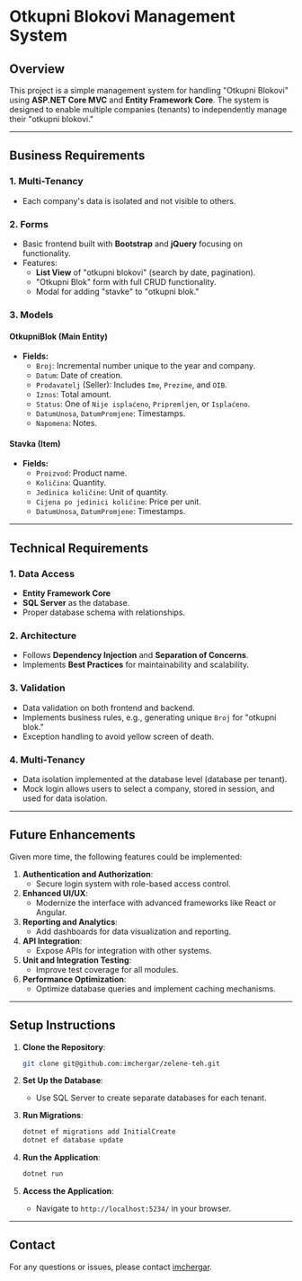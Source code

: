 # Otkupni Blokovi Management System

## Overview
This project is a simple management system for handling "Otkupni Blokovi" using **ASP.NET Core MVC** and **Entity Framework Core**. The system is designed to enable multiple companies (tenants) to independently manage their "otkupni blokovi."

---

## Business Requirements

### 1. Multi-Tenancy
- Each company's data is isolated and not visible to others.

### 2. Forms
- Basic frontend built with **Bootstrap** and **jQuery** focusing on functionality.
- Features:
    - **List View** of "otkupni blokovi" (search by date, pagination).
    - "Otkupni Blok" form with full CRUD functionality.
    - Modal for adding "stavke" to "otkupni blok."

### 3. Models

#### OtkupniBlok (Main Entity)
- **Fields:**
    - `Broj`: Incremental number unique to the year and company.
    - `Datum`: Date of creation.
    - `Prodavatelj` (Seller): Includes `Ime`, `Prezime`, and `OIB`.
    - `Iznos`: Total amount.
    - `Status`: One of `Nije isplaćeno`, `Pripremljen`, or `Isplaćeno`.
    - `DatumUnosa`, `DatumPromjene`: Timestamps.
    - `Napomena`: Notes.

#### Stavka (Item)
- **Fields:**
    - `Proizvod`: Product name.
    - `Količina`: Quantity.
    - `Jedinica količine`: Unit of quantity.
    - `Cijena po jedinici količine`: Price per unit.
    - `DatumUnosa`, `DatumPromjene`: Timestamps.

---

## Technical Requirements

### 1. Data Access
- **Entity Framework Core**
- **SQL Server** as the database.
- Proper database schema with relationships.

### 2. Architecture
- Follows **Dependency Injection** and **Separation of Concerns**.
- Implements **Best Practices** for maintainability and scalability.

### 3. Validation
- Data validation on both frontend and backend.
- Implements business rules, e.g., generating unique `Broj` for "otkupni blok."
- Exception handling to avoid yellow screen of death.

### 4. Multi-Tenancy
- Data isolation implemented at the database level (database per tenant).
- Mock login allows users to select a company, stored in session, and used for data isolation.

---

## Future Enhancements
Given more time, the following features could be implemented:
1. **Authentication and Authorization**:
    - Secure login system with role-based access control.
2. **Enhanced UI/UX**:
    - Modernize the interface with advanced frameworks like React or Angular.
3. **Reporting and Analytics**:
    - Add dashboards for data visualization and reporting.
4. **API Integration**:
    - Expose APIs for integration with other systems.
5. **Unit and Integration Testing**:
    - Improve test coverage for all modules.
6. **Performance Optimization**:
    - Optimize database queries and implement caching mechanisms.

---

## Setup Instructions

1. **Clone the Repository**:
   ```bash
   git clone git@github.com:imchergar/zelene-teh.git
   ```

2. **Set Up the Database**:
    - Use SQL Server to create separate databases for each tenant.

3. **Run Migrations**:
   ```bash
   dotnet ef migrations add InitialCreate
   dotnet ef database update
   ```

4. **Run the Application**:
   ```bash
   dotnet run
   ```

5. **Access the Application**:
    - Navigate to `http://localhost:5234/` in your browser.

---

## Contact
For any questions or issues, please contact [imchergar](mailto:ivanmihael.cergar@gmail.com).
